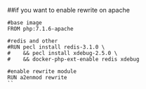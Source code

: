


##if you want to enable rewrite on apache
```shell
#base image
FROM php:7.1.6-apache

#redis and other
#RUN pecl install redis-3.1.0 \
#    && pecl install xdebug-2.5.0 \
#    && docker-php-ext-enable redis xdebug

#enable rewrite module
RUN a2enmod rewrite
``
